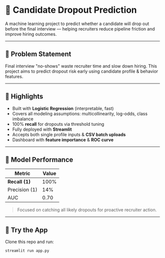 # 🎯 Candidate Dropout Prediction

A machine learning project to predict whether a candidate will drop out before the final interview — helping recruiters reduce pipeline friction and improve hiring outcomes.

---

## 📌 Problem Statement
Final interview "no-shows" waste recruiter time and slow down hiring. This project aims to predict dropout risk early using candidate profile & behavior features.

---

## 🧠 Highlights
- Built with **Logistic Regression** (interpretable, fast)
- Covers all modeling assumptions: multicollinearity, log-odds, class imbalance
- 100% **recall** for dropouts via threshold tuning
- Fully deployed with **Streamlit**
- Accepts both single profile inputs & **CSV batch uploads**
- Dashboard with **feature importance** & **ROC curve**

---

## 🧪 Model Performance
| Metric         | Value |
|----------------|--------|
| **Recall (1)** | 100%   |
| Precision (1)  | 14%    |
| AUC            | 0.70   |

> Focused on catching all likely dropouts for proactive recruiter action.

---

## 🚀 Try the App
Clone this repo and run:
```bash
streamlit run app.py
